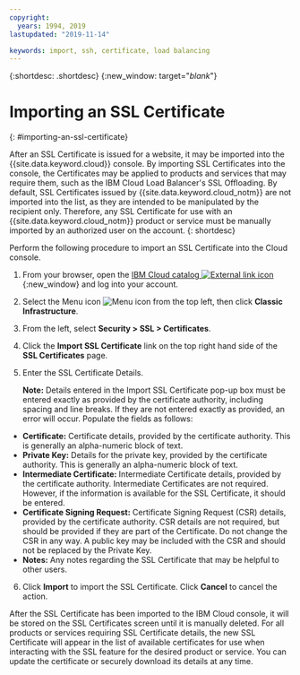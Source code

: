 ```yaml
---
copyright:
  years: 1994, 2019
lastupdated: "2019-11-14"

keywords: import, ssh, certificate, load balancing
---
```


{:shortdesc: .shortdesc}
{:new_window: target="_blank_"}

# Importing an SSL Certificate
{: #importing-an-ssl-certificate}

After an SSL Certificate is issued for a website, it may be imported into the {{site.data.keyword.cloud}} console. By importing SSL Certificates into the console, the Certificates may be applied to products and services that may require them, such as the IBM Cloud Load Balancer's SSL Offloading. By default, SSL Certificates issued by {{site.data.keyword.cloud_notm}} are not imported into the list, as they are intended to be manipulated by the recipient only. Therefore, any SSL Certificate for use with an {{site.data.keyword.cloud_notm}} product or service must be manually imported by an authorized user on the account.
{: shortdesc}

Perform the following procedure to import an SSL Certificate into the Cloud console.

1. From your browser, open the [IBM Cloud catalog ![External link icon](../../icons/launch-glyph.svg "External link icon")](https://cloud.ibm.com){:new_window} and log into your account.
2. Select the Menu icon ![Menu icon](../../icons/icon_hamburger.svg) from the top left, then click **Classic Infrastructure**.
3. From the left, select **Security > SSL > Certificates**.
4. Click the **Import SSL Certificate** link on the top right hand side of the **SSL Certificates** page.
5. Enter the SSL Certificate Details.

	**Note:** Details entered in the Import SSL Certificate pop-up box must be entered exactly as provided by the certificate authority, including spacing and line breaks. If they are not entered exactly as provided, an error will occur. Populate the fields as follows:
  - **Certificate:**  Certificate details, provided by the certificate authority. This is generally an alpha-numeric block of text.
  - **Private Key:**  Details for the private key, provided by the certificate authority. This is generally an alpha-numeric block of text.
  - **Intermediate Certificate:** Intermediate Certificate details, provided by the certificate authority. Intermediate Certificates are not required. However, if the information is available for the SSL Certificate, it should be entered.
  - **Certificate Signing Request:** Certificate Signing Request (CSR) details, provided by the certificate authority. CSR details are not required, but should be provided if they are part of the Certificate. Do not change the CSR in any way. A public key may be included with the CSR and should not be replaced by the Private Key.
  - **Notes:** Any notes regarding the SSL Certificate that may be helpful to other users.
6. Click **Import** to import the SSL Certificate. Click **Cancel** to cancel the action.

After the SSL Certificate has been imported to the IBM Cloud console, it will be stored on the SSL Certificates screen until it is manually deleted. For all products or services requiring SSL Certificate details, the new SSL Certificate will appear in the list of available certificates for use when interacting with the SSL feature for the desired product or service. You can update the certificate or securely download its details at any time.
